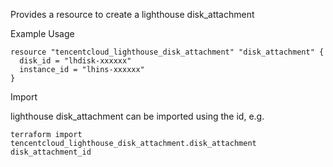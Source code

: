 Provides a resource to create a lighthouse disk_attachment

Example Usage

```hcl
resource "tencentcloud_lighthouse_disk_attachment" "disk_attachment" {
  disk_id = "lhdisk-xxxxxx"
  instance_id = "lhins-xxxxxx"
}
```

Import

lighthouse disk_attachment can be imported using the id, e.g.

```
terraform import tencentcloud_lighthouse_disk_attachment.disk_attachment disk_attachment_id
```